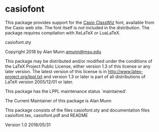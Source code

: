 # casiofont

This package provides support for the [Casio ClassWiz](https://edu.casio.com/forteachers/er/fontsets/index.php) font, available from the Casio web site.  The font itself is *not* included in the distribution.
The package requires compilation with XeLaTeX or LuaLaTeX.


casiofont.sty

Copyright 2018 by Alan Munn amunn@msu.edu

This package may be distributed and/or modified under the
conditions of the LaTeX Project Public License, either version 1.3
of this license or any later version.
The latest version of this license is in
  http://www.latex-project.org/lppl.txt
and version 1.3 or later is part of all distributions of LaTeX
version 2005/12/01 or later.

This package has the LPPL maintenance status `maintained'.

The Current Maintainer of this package is Alan Munn

This package consists of the files casiofont.sty and
documentation files casiofont.tex, casiofont.pdf and README

Version 1.0 2018/05/31

